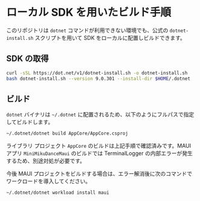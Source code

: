# ローカル SDK を用いたビルド手順

このリポジトリは `dotnet` コマンドが利用できない環境でも、公式の `dotnet-install.sh` スクリプトを用いて SDK をローカルに配置しビルドできます。

## SDK の取得

```bash
curl -sSL https://dot.net/v1/dotnet-install.sh -o dotnet-install.sh
bash dotnet-install.sh --version 9.0.301 --install-dir $HOME/.dotnet
```

## ビルド

`dotnet` バイナリは `~/.dotnet` に配置されるため、以下のようにフルパスで指定してビルドします。

```bash
~/.dotnet/dotnet build AppCore/AppCore.csproj
```

ライブラリ プロジェクト `AppCore` のビルドは上記手順で確認済みです。MAUI アプリ `MiniMikuDanceMaui` のビルドでは TerminalLogger の内部エラーが発生するため、別途対処が必要です。

今後 MAUI プロジェクトをビルドする場合は、エラー解消後に次のコマンドでワークロードを導入してください。

```bash
~/.dotnet/dotnet workload install maui
```
